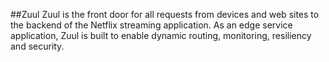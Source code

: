 ##Zuul
Zuul is the front door for all requests from devices and web sites to the backend of the Netflix streaming application. As an edge service application, Zuul is built to enable dynamic routing, monitoring, resiliency and security.
